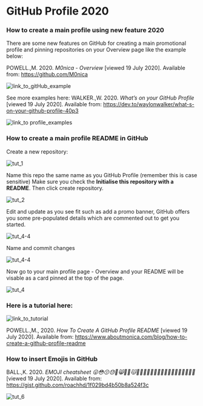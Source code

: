 # GitHub Profile 2020
### How to create a main profile using new feature 2020

There are some new features on GitHub for creating a main promotional profile and pinning repositories on your Overview page like the example below:

POWELL.,M. 2020. *M0nica - Overview* [viewed 19 July 2020]. Available from: https://github.com/M0nica

![link_to_gitHub_example](github_profile_img/link_to_gitHub_example.png)

See more examples here: WALKER.,W. 2020. *What’s on your GitHub Profile* [viewed 19 July 2020]. Available from: https://dev.to/waylonwalker/what-s-on-your-github-profile-40p3

![link_to profile_examples](github_profile_img/link_examples.png)

### How to create a main profile README in GitHub

Create a new repository:

![tut_1](github_profile_img/tut_1.png)

Name this repo the same name as you GitHub Profile (remember this is case sensitive) Make sure you check the **Initialise this repository with a README**. Then click create repository.

![tut_2](github_profile_img/tut_3.png)

Edit and update as you see fit such as add a promo banner,  GitHub offers you some pre-populated details which are commented out to get you started.

![tut_4-4](github_profile_img/tut_4-4.png)

Name and commit changes

![tut_4-4](github_profile_img/tut_4-4.png)

Now go to your main profile page - Overview and your README will be visable as a card pinned at the top of the page.

![tut_4](github_profile_img/tut_5.png)

### Here is a tutorial here:

![link_to_tutorial](github_profile_img/link_to_tutorial.png)

POWELL.,M., 2020. *How To Create A GitHub Profile README* [viewed 19 July 2020]. Available from: https://www.aboutmonica.com/blog/how-to-create-a-github-profile-readme

### How to insert Emojis in GitHub

BALL.,K. 2020. *EMOJI cheatsheet 😛😳😗😓🙉😸🙈🙊😽💀💢💥✨💏👫👄👃👀👛👛🗼🔮🔮🎄🎅👻* [viewed 19 July 2020]. Available from: https://gist.github.com/roachhd/1f029bd4b50b8a524f3c

![tut_6](github_profile_img/tut_6.png)